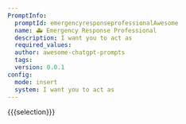 ```yaml
---
PromptInfo:
  promptId: emergencyresponseprofessionalAwesome
  name: 🚑 Emergency Response Professional
  description: I want you to act as
  required_values:
  author: awesome-chatgpt-prompts
  tags:
  version: 0.0.1
config:
  mode: insert
  system: I want you to act as
---
```


{{{selection}}}

